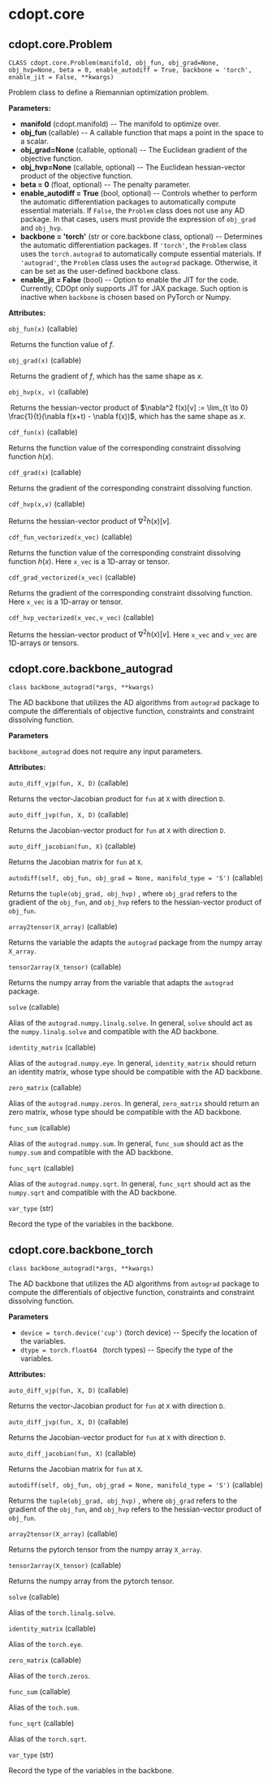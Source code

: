 # cdopt.core

## cdopt.core.Problem

`CLASS cdopt.core.Problem(manifold, obj_fun, obj_grad=None, obj_hvp=None, beta = 0, enable_autodiff = True, backbone = 'torch', enable_jit = False, **kwargs)`

Problem class to define a Riemannian optimization problem. 



**Parameters:**

* **manifold** (cdopt.manifold) 
  -- The manifold to optimize over.
* **obj_fun** (callable)
  --  A callable function that maps a point in the space to a scalar. 
* **obj_grad=None** (callable, optional) 
  -- The Euclidean gradient of the objective function.
* **obj_hvp=None** (callable, optional)
  -- The Euclidean hessian-vector product of the objective function.
* **beta = 0** (float, optional)
  -- The penalty parameter.
* **enable_autodiff  = True** (bool, optional) 
  -- Controls whether to perform the automatic differentiation packages to automatically compute essential materials. If `False`, the `Problem` class does not use any AD package. In that cases, users must provide the expression of `obj_grad` and `obj_hvp`. 
* **backbone = 'torch'** (str or core.backbone class, optional)
  -- Determines the automatic differentiation packages.  If ``'torch'``, the ``Problem`` class uses the `torch.autograd` to automatically compute essential materials. If ``'autograd'``, the `Problem` class uses the `autograd` package. Otherwise, it can be set as the user-defined backbone class. 
* **enable_jit = False** (bool)
  -- Option to enable the JIT for the code. Currently, CDOpt only supports JIT for  JAX package. Such option is inactive when `backbone` is chosen based on PyTorch or Numpy. 





**Attributes:**

`obj_fun(x)` (callable)

​				Returns the function value of $f$. 



`obj_grad(x)` (callable)

​				Returns the gradient of $f$, which has the same shape as $x$. 



`obj_hvp(x, v)` (callable)

​				Returns the hessian-vector product of $\nabla^2 f(x)[v] := \lim_{t \to 0} \frac{1}{t}(\nabla f(x+t) - \nabla f(x))$, which has the same shape as $x$. 



`cdf_fun(x)` (callable)

Returns the function value of the corresponding constraint dissolving function $h(x)$.



`cdf_grad(x)` (callable) 

Returns the gradient of   the corresponding constraint dissolving function. 



`cdf_hvp(x,v)` (callable) 

Returns the hessian-vector product of $\nabla^2 h(x)[v]$. 



`cdf_fun_vectorized(x_vec)` (callable)

Returns the function value of the corresponding constraint dissolving function $h(x)$. Here `x_vec` is a 1D-array or tensor. 



`cdf_grad_vectorized(x_vec)` (callable) 

Returns the gradient of  the corresponding constraint dissolving function. Here `x_vec` is a 1D-array  or tensor. 



`cdf_hvp_vectorized(x_vec,v_vec)` (callable) 

Returns the hessian-vector product of $\nabla^2 h(x)[v]$. Here `x_vec` and `v_vec` are 1D-arrays or tensors. 





## cdopt.core.backbone_autograd

`class backbone_autograd(*args, **kwargs)`

The AD backbone that utilizes the AD algorithms from `autograd` package to compute the differentials of objective function, constraints and constraint dissolving function. 



**Parameters**

`backbone_autograd` does not require any input parameters.





**Attributes:**

`auto_diff_vjp(fun, X, D)` (callable)

Returns the vector-Jacobian product for `fun` at `X`  with direction `D`.



`auto_diff_jvp(fun, X, D)` (callable)

Returns the Jacobian-vector product for `fun` at `X`  with direction `D`. 



`auto_diff_jacobian(fun, X)` (callable)

Returns the Jacobian matrix for `fun` at `X`. 



`autodiff(self, obj_fun, obj_grad = None, manifold_type = 'S')` (callable)

Returns the `tuple(obj_grad, obj_hvp)` , where `obj_grad` refers to the gradient of the `obj_fun`, and `obj_hvp` refers to the hessian-vector product of `obj_fun`. 



`array2tensor(X_array)` (callable)

Returns the variable the adapts the `autograd` package from the numpy array `X_array`. 



`tensor2array(X_tensor)` (callable)

Returns the numpy array from the variable that adapts the `autograd` package. 



`solve` (callable)

Alias of the `autograd.numpy.linalg.solve`. In general, `solve` should act as the `numpy.linalg.solve` and compatible with the AD backbone.   

 

`identity_matrix` (callable)

Alias of the `autograd.numpy.eye`. In general, `identity_matrix` should return an identity matrix, whose type should be compatible with the AD backbone. 



`zero_matrix` (callable)

Alias of the `autograd.numpy.zeros`. In general, `zero_matrix` should return an zero matrix, whose type should be compatible with the AD backbone. 



`func_sum` (callable)

Alias of the `autograd.numpy.sum`. In general, `func_sum` should act as the `numpy.sum` and compatible with the AD backbone.   



`func_sqrt` (callable)

Alias of the `autograd.numpy.sqrt`. In general, `func_sqrt` should act as the `numpy.sqrt` and compatible with the AD backbone.   



`var_type` (str)

Record the type of the variables in the backbone. 





## cdopt.core.backbone_torch

`class backbone_autograd(*args, **kwargs)`

The AD backbone that utilizes the AD algorithms from `autograd` package to compute the differentials of objective function, constraints and constraint dissolving function. 



**Parameters**

* `device = torch.device('cup')` (torch device) -- Specify the location of the variables. 
* `dtype = torch.float64 ` (torch types) -- Specify the type of the variables. 





**Attributes:**

`auto_diff_vjp(fun, X, D)` (callable)

Returns the vector-Jacobian product for `fun` at `X`  with direction `D`.



`auto_diff_jvp(fun, X, D)` (callable)

Returns the Jacobian-vector product for `fun` at `X`  with direction `D`. 



`auto_diff_jacobian(fun, X)` (callable)

Returns the Jacobian matrix for `fun` at `X`. 



`autodiff(self, obj_fun, obj_grad = None, manifold_type = 'S')` (callable)

Returns the `tuple(obj_grad, obj_hvp)` , where `obj_grad` refers to the gradient of the `obj_fun`, and `obj_hvp` refers to the hessian-vector product of `obj_fun`. 



`array2tensor(X_array)` (callable)

Returns the pytorch tensor from the numpy array `X_array`. 



`tensor2array(X_tensor)` (callable)

Returns the numpy array from the pytorch tensor. 



`solve` (callable)

Alias of the `torch.linalg.solve`. 

 

`identity_matrix` (callable)

Alias of the `torch.eye`. 



`zero_matrix` (callable)

Alias of the `torch.zeros`. 



`func_sum` (callable)

Alias of the `toch.sum`. 



`func_sqrt` (callable)

Alias of the `torch.sqrt`. 



`var_type` (str)

Record the type of the variables in the backbone. 